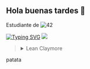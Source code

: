 ## Hola buenas tardes 👋

Estudiante de
 ![42](https://img.shields.io/badge/-42-black?style=for-the-badge&logo=42&logoColor=white)

[![Typing SVG](https://readme-typing-svg.herokuapp.com?font=Fira+Code&pause=1000&width=435&lines=insertar+texto+de+prueba)](https://git.io/typing-svg)
 ![](http://github-profile-summary-cards.vercel.app/api/cards/profile-details?username=jfajula&theme=default) 

>
><details>
><summary>Lean Claymore</summary>
>
>![image](https://github.com/user-attachments/assets/e07c0bcb-69c2-4cae-b7f7-82624fd1e461)
></details>

patata
